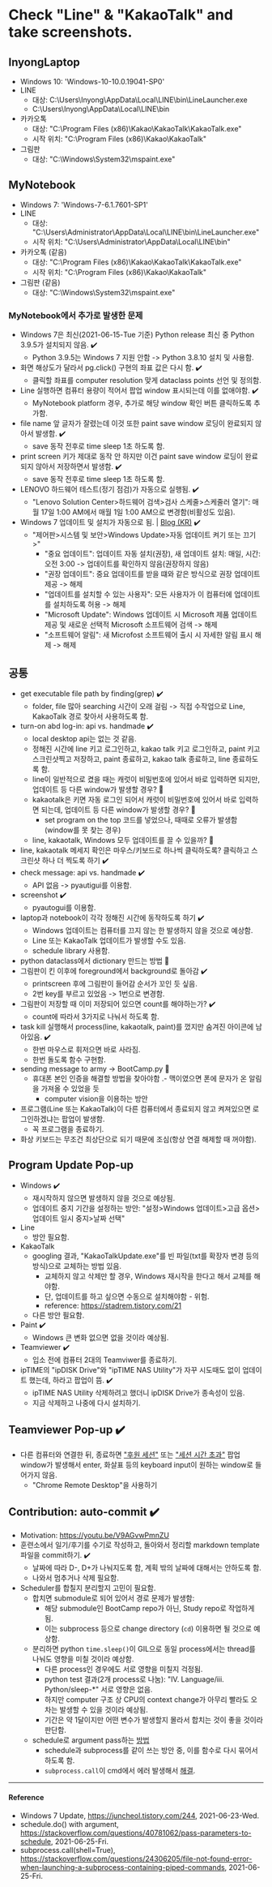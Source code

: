 # Check "Line" & "KakaoTalk" and take screenshots.

## InyongLaptop
- Windows 10: 'Windows-10-10.0.19041-SP0'
- LINE
  - 대상: C:\\Users\\Inyong\\AppData\\Local\\LINE\\bin\\LineLauncher.exe
  - C:\\Users\\Inyong\\AppData\\Local\\LINE\\bin
- 카카오톡
  - 대상: "C:\\Program Files (x86)\\Kakao\\KakaoTalk\\KakaoTalk.exe"
  - 시작 위치: "C:\\Program Files (x86)\\Kakao\\KakaoTalk"
- 그림판
  - 대상: "C:\\Windows\\System32\\mspaint.exe"
  
## MyNotebook
- Windows 7: 'Windows-7-6.1.7601-SP1'
- LINE
  - 대상: "C:\\Users\\Administrator\\AppData\\Local\\LINE\\bin\\LineLauncher.exe"
  - 시작 위치: "C:\\Users\\Administrator\\AppData\\Local\\LINE\\bin"
- 카카오톡 (같음)
  - 대상: "C:\\Program Files (x86)\\Kakao\\KakaoTalk\\KakaoTalk.exe"
  - 시작 위치: "C:\\Program Files (x86)\\Kakao\\KakaoTalk"
- 그림판 (같음)
  - 대상: "C:\\Windows\\System32\\mspaint.exe"

### MyNotebook에서 추가로 발생한 문제
- Windows 7은 최신(2021-06-15-Tue 기준) Python release 최신 중 Python 3.9.5가 설치되지 않음. :heavy_check_mark:
  - Python 3.9.5는 Windows 7 지원 안함 -> Python 3.8.10 설치 및 사용함.
- 화면 해상도가 달라서 pg.click() 구현의 좌표 값은 다시 함. :heavy_check_mark:
  - 클릭할 좌표를 computer resolution 맞게 dataclass points 선언 및 정의함.
- Line 실행하면 컴퓨터 용량이 적어서 팝업 window 표시되는데 이를 없애야함. :heavy_check_mark:
  - MyNotebook platform 경우, 추가로 해당 window 확인 버튼 클릭하도록 추가함.
- file name 앞 글자가 잘렸는데 이것 또한 paint save window 로딩이 완료되지 않아서 발생함. :heavy_check_mark:
  - save 동작 전후로 time sleep 1초 하도록 함.
- print screen 키가 제대로 동작 안 하지만 이건 paint save window 로딩이 완료되지 않아서 저장하면서 발생함. :heavy_check_mark:
  - save 동작 전후로 time sleep 1초 하도록 함.
- LENOVO 하드웨어 테스트(정기 점검)가 자동으로 실행됨. :heavy_check_mark:
  - "Lenovo Solution Center>하드웨어 검색>검사 스케줄>스케줄러 열기": 매월 17일 1:00 AM에서 매월 1일 1:00 AM으로 변경함(비활성도 있음).
- Windows 7 업데이트 및 설치가 자동으로 됨. | [Blog (KR)](https://juncheol.tistory.com/244) :heavy_check_mark:
  - "제어판>시스템 및 보안>Windows Update>자동 업데이트 켜기 또는 끄기>"
    - "중요 업데이트": 업데이트 자동 설치(권장), 새 업데이트 설치: 매일, 시간: 오전 3:00 -> 업데이트를 확인하지 않음(권장하지 않음)
    - "권장 업데이트": 중요 업데이트를 받을 떄와 같은 방식으로 권장 업데이트 제공 -> 해제
    - "업데이트를 설치할 수 있는 사용자": 모든 사용자가 이 컴퓨터에 업데이트를 설치하도록 허용 -> 해제
    - "Microsoft Update": Windows 업데이트 시 Microsoft 제품 업데이트 제공 및 새로운 선택적 Microsoft 소프트웨어 검색 -> 해제
    - "소프트웨어 알림": 새 Microfost 소프트웨어 출시 시 자세한 알림 표시 해제 -> 해제

## 공통
- get executable file path by finding(grep) :heavy_check_mark:
  - folder, file 많아 searching 시간이 오래 걸림 -> 직접 수작업으로 Line, KakaoTalk 경로 찾아서 사용하도록 함.
- turn-on abd log-in: api vs. handmade :heavy_check_mark:
  - local desktop api는 없는 것 같음.
  - 정해진 시간에 line 키고 로그인하고, kakao talk 키고 로그인하고, paint 키고 스크린샷찍고 저장하고, paint 종료하고, kakao talk 종료하고, line 종료하도록 함.
  - line이 일반적으로 켰을 때는 캐럿이 비밀번호에 있어서 바로 입력하면 되지만, 업데이트 등 다른 window가 발생할 경우? :construction:
  - kakaotalk은 키면 자동 로그인 되어서 캐럿이 비밀번호에 있어서 바로 입력하면 되는데, 업데이트 등 다른 window가 발생할 경우? :construction:
    - set program on the top 코드를 넣었으나, 때때로 오류가 발생함 (window를 못 찾는 경우)
  - line, kakaotalk, Windows 모두 업데이트를 끌 수 있을까? :construction:
- line, kakaotalk 메세지 확인은 마우스/키보드로 하나씩 클릭하도록? 클릭하고 스크린샷 하나 더 찍도록 하기 :heavy_check_mark:
- check message: api vs. handmade :heavy_check_mark:
  - API 없음 -> pyautigui를 이용함.
- screenshot :heavy_check_mark:
  - pyautogui를 이용함.
- laptop과 notebook이 각각 정해진 시간에 동작하도록 하기 :heavy_check_mark:
  - Windows 업데이트는 컴퓨터를 끄지 않는 한 발생하지 않을 것으로 예상함.
  - Line 또는 KakaoTalk 업데이트가 발생할 수도 있음.
  - schedule library 사용함.
- python dataclass에서 dictionary 만드는 방법 :construction:
- 그림판이 킨 이후에 foreground에서 background로 돌아감 :heavy_check_mark:
  - printscreen 후에 그림판이 들어감 순서가 꼬인 듯 싶음.
  - 2번 key를 부르고 있었음 -> 1번으로 변경함.
- 그림판이 저장할 때 이미 저장되어 있으면 count를 해야하는가? :heavy_check_mark:
  - count에 따라서 3가지로 나눠서 하도록 함.
- task kill 실행해서 process(line, kakaotalk, paint)를 껐지만 숨겨진 아이콘에 남아있음. :heavy_check_mark:
  - 한번 마우스로 휘저으면 바로 사라짐.
  - 한번 돌도록 함수 구현함.
- sending message to army -> BootCamp.py :construction:
  - 휴대폰 본인 인증을 해결할 방법을 찾아야함
    .- 맥이였으면 폰에 문자가 온 알림을 가져올 수 있었을 듯
    - computer vision을 이용하는 방안
- 프로그램(Line 또는 KakaoTalk)이 다른 컴퓨터에서 종료되지 않고 켜져있으면 로그인하겠냐는 팝업이 발생함.
  - 꼭 프로그램을 종료하기.
- 화상 키보드는 무조건 최상단으로 되기 때문에 조심(항상 연결 해제할 때 꺼야함).

## Program Update Pop-up
- Windows :heavy_check_mark:
  - 재시작하지 않으면 발생하지 않을 것으로 예상됨.
  - 업데이트 중지 기간을 설정하는 방안: "설정>Windows 업데이트>고급 옵션>업데이트 일시 중지>날짜 선택"
- Line
  - 방안 필요함.
- KakaoTalk
  - googling 결과, "KakaoTalkUpdate.exe"를 빈 파일(txt를 확장자 변경 등의 방식)으로 교체하는 방법 있음.
    - 교체하지 않고 삭제만 할 경우, Windows 재시작을 한다고 해서 교체를 해야함.
    - 단, 업데이트를 하고 싶으면 수동으로 설치해야함 - 위험.
    - reference: https://stadrem.tistory.com/21
  - 다른 방안 필요함.
- Paint :heavy_check_mark:
  - Windows 큰 변화 없으면 없을 것이라 예상됨.
- Teamviewer :heavy_check_mark:
  - 입소 전에 컴퓨터 2대의 Teamviwer를 종료하기.
- ipTIME의 "ipDISK Drive"와 "ipTIME NAS Utility"가 자꾸 시도때도 없이 업데이트 했는데, 하라고 팝업이 뜸. :heavy_check_mark:
  - ipTIME NAS Utility 삭제하려고 했더니 ipDISK Drive가 종속성이 있음.
  - 지금 삭제하고 나중에 다시 설치하기.

## Teamviewer Pop-up :heavy_check_mark:
- 다른 컴퓨터와 연결한 뒤, 종료하면 ["후원 세션"](Teamviewer_Donation_Session.JPG) 또는 ["세션 시간 초과"](Teamviewer_Session_Timeout.JPG) 팝업 window가 발생해서 enter, 화살표 등의 keyboard input이 원하는 window로 들어가지 않음.
  - "Chrome Remote Desktop"을 사용하기

## Contribution: auto-commit :heavy_check_mark:
- Motivation: https://youtu.be/V9AGvwPmnZU
- 훈련소에서 일기/후기를 수기로 작성하고, 돌아와서 정리할 markdown template 파일을 commit하기. :heavy_check_mark:
  - 날짜에 따라 D-, D+가 나눠지도록 함, 계획 밖의 날짜에 대해서는 안하도록 함.
  - 나와서 멈추거나 삭제 필요함.
- Scheduler를 합칠지 분리할지 고민이 필요함.
  - 합치면 submodule로 되어 있어서 경로 문제가 발생함:
    - 해당 submodule인 BootCamp repo가 아닌, Study repo로 작업하게 됨.
    - 이는 subprocess 등으로 change directory (`cd`) 이용하면 될 것으로 예상함.
  - 분리하면 python `time.sleep()`이 GIL으로 동일 process에서는 thread를 나눠도 영향을 미칠 것이라 예상함.
    - 다른 process인 경우에도 서로 영향을 미칠지 걱정됨.
    - python test 결과(2개 process로 나눔): "IV. Language/iii. Python/sleep-*" 서로 영향은 없음.
    - 하지만 computer 구조 상 CPU의 context change가 아무리 빨라도 오차는 발생할 수 있을 것이라 예상됨.
    - 기간은 약 1달이지만 어떤 변수가 발생할지 몰라서 합치는 것이 좋을 것이라 판단함.
  - schedule로 argument pass하는 [방법](https://stackoverflow.com/questions/40781062/pass-parameters-to-schedule) 
    - schedule과 subprocess를 같이 쓰는 방안 중, 이를 함수로 다시 묶어서 하도록 함.
    - `subprocess.call`이 cmd에서 에러 발생해서 [해결](https://stackoverflow.com/questions/24306205/file-not-found-error-when-launching-a-subprocess-containing-piped-commands).

----------

#### Reference
- Windows 7 Update, https://juncheol.tistory.com/244, 2021-06-23-Wed.
- schedule.do() with argument, https://stackoverflow.com/questions/40781062/pass-parameters-to-schedule, 2021-06-25-Fri.
- subprocess.call(shell=True), https://stackoverflow.com/questions/24306205/file-not-found-error-when-launching-a-subprocess-containing-piped-commands, 2021-06-25-Fri.
